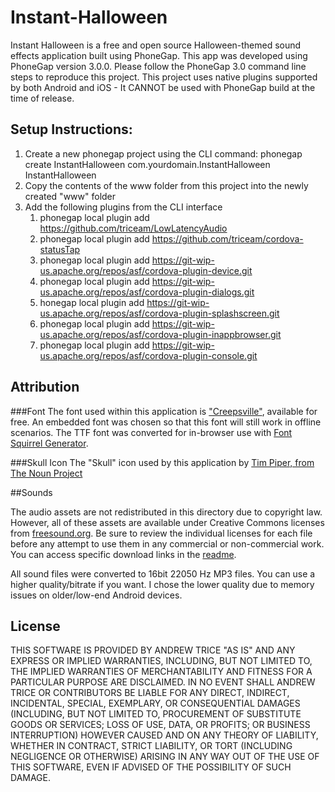Instant-Halloween
=================

Instant Halloween is a free and open source Halloween-themed sound effects application built using PhoneGap.  This app was developed using PhoneGap version 3.0.0.  Please follow the PhoneGap 3.0 command line steps to reproduce this project.  This project uses native plugins supported by both Android and iOS - It CANNOT be used with PhoneGap build at the time of release.

## Setup Instructions:

1. Create a new phonegap project using the CLI command:  phonegap create InstantHalloween com.yourdomain.InstantHalloween InstantHalloween
2. Copy the contents of the www folder from this project into the newly created "www" folder
3. Add the following plugins from the CLI interface
	1. phonegap local plugin add https://github.com/triceam/LowLatencyAudio
	2. phonegap local plugin add https://github.com/triceam/cordova-statusTap
	2. phonegap local plugin add https://git-wip-us.apache.org/repos/asf/cordova-plugin-device.git
	3. phonegap local plugin add https://git-wip-us.apache.org/repos/asf/cordova-plugin-dialogs.git
	4. honegap local plugin add https://git-wip-us.apache.org/repos/asf/cordova-plugin-splashscreen.git
	5. phonegap local plugin add https://git-wip-us.apache.org/repos/asf/cordova-plugin-inappbrowser.git
	6. phonegap local plugin add https://git-wip-us.apache.org/repos/asf/cordova-plugin-console.git

## Attribution

###Font
The font used within this application is ["Creepsville"](http://www.fontfreak.com/font_Creepsville.htm), available for free.  An embedded font was chosen so that this font will still work in offline scenarios. The TTF font was converted for in-browser use with [Font Squirrel Generator](http://www.fontsquirrel.com/fontface/generator).

###Skull Icon
The "Skull" icon used by this application by [Tim Piper, from The Noun Project](http://thenounproject.com/noun/skull/#icon-No4522)

##Sounds

The audio assets are not redistributed in this directory due to copyright law.  However, all of these assets are available under Creative Commons licenses from [freesound.org](http://www.freesound.org).  Be sure to review the individual licenses for each file before any attempt to use them in any commercial or non-commercial work.  You can access specific download links in the [readme](https://github.com/triceam/Instant-Halloween/blob/master/www/assets/processed/README.md).

All sound files were converted to 16bit 22050 Hz MP3 files.  You can use a higher quality/bitrate if you want.  I chose the lower quality due to memory issues on older/low-end Android devices.

## License
THIS SOFTWARE IS PROVIDED BY ANDREW TRICE "AS IS" AND ANY EXPRESS OR
IMPLIED WARRANTIES, INCLUDING, BUT NOT LIMITED TO, THE IMPLIED WARRANTIES OF
MERCHANTABILITY AND FITNESS FOR A PARTICULAR PURPOSE ARE DISCLAIMED. IN NO
EVENT SHALL ANDREW TRICE OR CONTRIBUTORS BE LIABLE FOR ANY DIRECT,
INDIRECT, INCIDENTAL, SPECIAL, EXEMPLARY, OR CONSEQUENTIAL DAMAGES (INCLUDING,
BUT NOT LIMITED TO, PROCUREMENT OF SUBSTITUTE GOODS OR SERVICES; LOSS OF USE,
DATA, OR PROFITS; OR BUSINESS INTERRUPTION) HOWEVER CAUSED AND ON ANY THEORY OF
LIABILITY, WHETHER IN CONTRACT, STRICT LIABILITY, OR TORT (INCLUDING NEGLIGENCE
OR OTHERWISE) ARISING IN ANY WAY OUT OF THE USE OF THIS SOFTWARE, EVEN IF
ADVISED OF THE POSSIBILITY OF SUCH DAMAGE.

